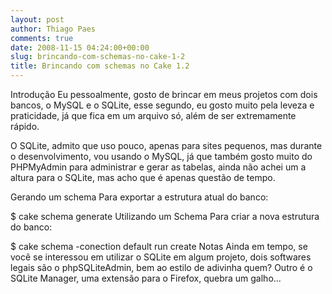 ```yaml
---
layout: post
author: Thiago Paes
comments: true
date: 2008-11-15 04:24:00+00:00
slug: brincando-com-schemas-no-cake-1-2
title: Brincando com schemas no Cake 1.2
---
```


Introdução Eu pessoalmente, gosto de brincar em meus projetos com dois bancos, o MySQL e o SQLite, esse segundo, eu gosto muito pela leveza e praticidade, já que fica em um arquivo só, além de ser extremamente rápido.

O SQLite, admito que uso pouco, apenas para sites pequenos, mas durante o desenvolvimento, vou usando o MySQL, já que também gosto muito do PHPMyAdmin para administrar e gerar as tabelas, ainda não achei um a altura para o SQLite, mas acho que é apenas questão de tempo.

Gerando um schema Para exportar a estrutura atual do banco:

$ cake schema generate
Utilizando um Schema Para criar a nova estrutura do banco:

$ cake schema -conection default run create
Notas Ainda em tempo, se você se interessou em utilizar o SQLite em algum projeto, dois softwares legais são o phpSQLiteAdmin, bem ao estilo de adivinha quem? Outro é o SQLite Manager, uma extensão para o Firefox, quebra um galho...
